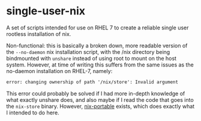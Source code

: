 # single-user-nix

A set of scripts intended for use on RHEL 7 to create a reliable single user
rootless installation of nix.

Non-functional: this is basically a broken down, more readable version of the
``--no-daemon`` nix installation script, with the /nix directory being
bindmounted with ``unshare`` instead of using root to mount on the host system.
However, at time of writing this suffers from the same issues as the no-daemon
installation on RHEL-7, namely:

```txt
error: changing ownership of path '/nix/store': Invalid argument
```

This error could probably be solved if I had more in-depth knowledge of what
exactly unshare does, and also maybe if I read the code that goes into the
``nix-store`` binary. However, [nix-portable](https://github.com/DavHau/nix-portable)
exists, which does exactly what I intended to do here.
